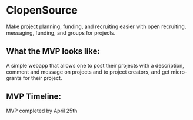 # ClopenSource
Make project planning, funding, and recruiting easier with open recruiting, messaging, funding, and groups for projects.

## What the MVP looks like:
A simple webapp that allows one to post their projects with a description, comment and message on projects and to project creators, and get micro-grants for their project.

## MVP Timeline:
MVP completed by April 25th
